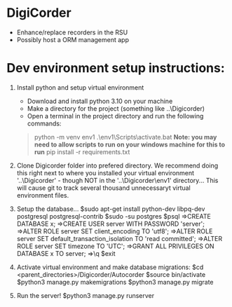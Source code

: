 # DigiCorder
- Enhance/replace recorders in the RSU
- Possibly host a ORM management app

# Dev environment setup instructions:
1. Install python and setup virtual environment
   - Download and install python 3.10 on your machine
   - Make a directory for the project (something like ..\Digicorder\)
   - Open a terminal in the project directory and run the following commands:
   > python -m venv env1
   > .\env1\Scripts\activate.bat **Note: you may need to allow scripts to run on your windows machine for this to run**
   > pip install -r requirements.txt

2. Clone Digicorder folder into prefered directory. We recommend doing this right next to where you installed your virtual environment '..\Digicorder\' - though NOT in the '..\Digicorder\env1' directory... This will cause git to track several thousand unnecessaryt virtual environment files.

3. Setup the database...
	$sudo apt-get install python-dev libpq-dev postgresql postgresql-contrib
	$sudo -su postgres
	$psql
	=>CREATE DATABASE x;
	=>CREATE USER server WITH PASSWORD 'server';
	=>ALTER ROLE server SET client_encoding TO 'utf8';
	=>ALTER ROLE server SET default_transaction_isolation TO 'read committed';
	=>ALTER ROLE server SET timezone TO 'UTC';
	=>GRANT ALL PRIVILEGES ON DATABASE x TO server;
	=>\q
	$exit

4. Activate virtual environment and make database migrations:
	$cd <parent_directories>/Digicorder/Autocorder
	$source bin/activate
	$python3 manage.py makemigrations
	$python3 manage.py migrate

5. Run the server!
	$python3 manage.py runserver
